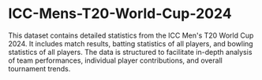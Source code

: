 # ICC-Mens-T20-World-Cup-2024
This dataset contains detailed statistics from the ICC Men's T20 World Cup 2024. It includes match results, batting statistics of all players, and bowling statistics of all players. The data is structured to facilitate in-depth analysis of team performances, individual player contributions, and overall tournament trends.
